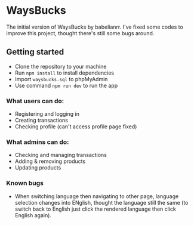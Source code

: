 # WaysBucks
The initial version of WaysBucks by babelianrr.
I've fixed some codes to improve this project, thought there's still some bugs around.

## Getting started
- Clone the repository to your machine
- Run `npm install` to install dependencies
- Import `waysbucks.sql` to phpMyAdmin
- Use command `npm run dev` to run the app

### What users can do:
- Registering and logging in
- Creating transactions
- Checking profile (can't access profile page fixed)

### What admins can do:
- Checking and managing transactions
- Adding & removing products
- Updating products

### Known bugs
- When switching language then navigating to other page, language selection changes into ENglish, thought the language still the same (to switch back to English just click the rendered language then click English again).
